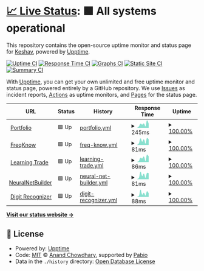 # [📈 Live Status](https://keshav-writes-code.github.io/upptime): <!--live status--> **🟩 All systems operational**

This repository contains the open-source uptime monitor and status page for [Keshav](https://keshav.is-a.dev/), powered by [Upptime](https://github.com/upptime/upptime).

[![Uptime CI](https://github.com/keshav-writes-code/upptime/workflows/Uptime%20CI/badge.svg)](https://github.com/keshav-writes-code/upptime/actions?query=workflow%3A%22Uptime+CI%22)
[![Response Time CI](https://github.com/keshav-writes-code/upptime/workflows/Response%20Time%20CI/badge.svg)](https://github.com/keshav-writes-code/upptime/actions?query=workflow%3A%22Response+Time+CI%22)
[![Graphs CI](https://github.com/keshav-writes-code/upptime/workflows/Graphs%20CI/badge.svg)](https://github.com/keshav-writes-code/upptime/actions?query=workflow%3A%22Graphs+CI%22)
[![Static Site CI](https://github.com/keshav-writes-code/upptime/workflows/Static%20Site%20CI/badge.svg)](https://github.com/keshav-writes-code/upptime/actions?query=workflow%3A%22Static+Site+CI%22)
[![Summary CI](https://github.com/keshav-writes-code/upptime/workflows/Summary%20CI/badge.svg)](https://github.com/keshav-writes-code/upptime/actions?query=workflow%3A%22Summary+CI%22)

With [Upptime](https://upptime.js.org), you can get your own unlimited and free uptime monitor and status page, powered entirely by a GitHub repository. We use [Issues](https://github.com/keshav-writes-code/upptime/issues) as incident reports, [Actions](https://github.com/keshav-writes-code/upptime/actions) as uptime monitors, and [Pages](https://keshav-writes-code.github.io/upptime) for the status page.

<!--start: status pages-->
<!-- This summary is generated by Upptime (https://github.com/upptime/upptime) -->
<!-- Do not edit this manually, your changes will be overwritten -->
<!-- prettier-ignore -->
| URL | Status | History | Response Time | Uptime |
| --- | ------ | ------- | ------------- | ------ |
| <img alt="" src="https://icons.duckduckgo.com/ip3/keshav.is-a.dev.ico" height="13"> [Portfolio](https://keshav.is-a.dev/) | 🟩 Up | [portfolio.yml](https://github.com/Keshav-writes-code/upptime/commits/HEAD/history/portfolio.yml) | <details><summary><img alt="Response time graph" src="./graphs/portfolio/response-time-week.png" height="20"> 245ms</summary><br><a href="https://keshav-writes-code.github.io/upptime/history/portfolio"><img alt="Response time 204" src="https://img.shields.io/endpoint?url=https%3A%2F%2Fraw.githubusercontent.com%2FKeshav-writes-code%2Fupptime%2FHEAD%2Fapi%2Fportfolio%2Fresponse-time.json"></a><br><a href="https://keshav-writes-code.github.io/upptime/history/portfolio"><img alt="24-hour response time 269" src="https://img.shields.io/endpoint?url=https%3A%2F%2Fraw.githubusercontent.com%2FKeshav-writes-code%2Fupptime%2FHEAD%2Fapi%2Fportfolio%2Fresponse-time-day.json"></a><br><a href="https://keshav-writes-code.github.io/upptime/history/portfolio"><img alt="7-day response time 245" src="https://img.shields.io/endpoint?url=https%3A%2F%2Fraw.githubusercontent.com%2FKeshav-writes-code%2Fupptime%2FHEAD%2Fapi%2Fportfolio%2Fresponse-time-week.json"></a><br><a href="https://keshav-writes-code.github.io/upptime/history/portfolio"><img alt="30-day response time 207" src="https://img.shields.io/endpoint?url=https%3A%2F%2Fraw.githubusercontent.com%2FKeshav-writes-code%2Fupptime%2FHEAD%2Fapi%2Fportfolio%2Fresponse-time-month.json"></a><br><a href="https://keshav-writes-code.github.io/upptime/history/portfolio"><img alt="1-year response time 204" src="https://img.shields.io/endpoint?url=https%3A%2F%2Fraw.githubusercontent.com%2FKeshav-writes-code%2Fupptime%2FHEAD%2Fapi%2Fportfolio%2Fresponse-time-year.json"></a></details> | <details><summary><a href="https://keshav-writes-code.github.io/upptime/history/portfolio">100.00%</a></summary><a href="https://keshav-writes-code.github.io/upptime/history/portfolio"><img alt="All-time uptime 100.00%" src="https://img.shields.io/endpoint?url=https%3A%2F%2Fraw.githubusercontent.com%2FKeshav-writes-code%2Fupptime%2FHEAD%2Fapi%2Fportfolio%2Fuptime.json"></a><br><a href="https://keshav-writes-code.github.io/upptime/history/portfolio"><img alt="24-hour uptime 100.00%" src="https://img.shields.io/endpoint?url=https%3A%2F%2Fraw.githubusercontent.com%2FKeshav-writes-code%2Fupptime%2FHEAD%2Fapi%2Fportfolio%2Fuptime-day.json"></a><br><a href="https://keshav-writes-code.github.io/upptime/history/portfolio"><img alt="7-day uptime 100.00%" src="https://img.shields.io/endpoint?url=https%3A%2F%2Fraw.githubusercontent.com%2FKeshav-writes-code%2Fupptime%2FHEAD%2Fapi%2Fportfolio%2Fuptime-week.json"></a><br><a href="https://keshav-writes-code.github.io/upptime/history/portfolio"><img alt="30-day uptime 100.00%" src="https://img.shields.io/endpoint?url=https%3A%2F%2Fraw.githubusercontent.com%2FKeshav-writes-code%2Fupptime%2FHEAD%2Fapi%2Fportfolio%2Fuptime-month.json"></a><br><a href="https://keshav-writes-code.github.io/upptime/history/portfolio"><img alt="1-year uptime 100.00%" src="https://img.shields.io/endpoint?url=https%3A%2F%2Fraw.githubusercontent.com%2FKeshav-writes-code%2Fupptime%2FHEAD%2Fapi%2Fportfolio%2Fuptime-year.json"></a></details>
| <img alt="" src="https://icons.duckduckgo.com/ip3/keshav.is-a.dev.ico" height="13"> [FreqKnow](https://keshav.is-a.dev/FreqKnow/) | 🟩 Up | [freq-know.yml](https://github.com/Keshav-writes-code/upptime/commits/HEAD/history/freq-know.yml) | <details><summary><img alt="Response time graph" src="./graphs/freq-know/response-time-week.png" height="20"> 81ms</summary><br><a href="https://keshav-writes-code.github.io/upptime/history/freq-know"><img alt="Response time 59" src="https://img.shields.io/endpoint?url=https%3A%2F%2Fraw.githubusercontent.com%2FKeshav-writes-code%2Fupptime%2FHEAD%2Fapi%2Ffreq-know%2Fresponse-time.json"></a><br><a href="https://keshav-writes-code.github.io/upptime/history/freq-know"><img alt="24-hour response time 102" src="https://img.shields.io/endpoint?url=https%3A%2F%2Fraw.githubusercontent.com%2FKeshav-writes-code%2Fupptime%2FHEAD%2Fapi%2Ffreq-know%2Fresponse-time-day.json"></a><br><a href="https://keshav-writes-code.github.io/upptime/history/freq-know"><img alt="7-day response time 81" src="https://img.shields.io/endpoint?url=https%3A%2F%2Fraw.githubusercontent.com%2FKeshav-writes-code%2Fupptime%2FHEAD%2Fapi%2Ffreq-know%2Fresponse-time-week.json"></a><br><a href="https://keshav-writes-code.github.io/upptime/history/freq-know"><img alt="30-day response time 61" src="https://img.shields.io/endpoint?url=https%3A%2F%2Fraw.githubusercontent.com%2FKeshav-writes-code%2Fupptime%2FHEAD%2Fapi%2Ffreq-know%2Fresponse-time-month.json"></a><br><a href="https://keshav-writes-code.github.io/upptime/history/freq-know"><img alt="1-year response time 59" src="https://img.shields.io/endpoint?url=https%3A%2F%2Fraw.githubusercontent.com%2FKeshav-writes-code%2Fupptime%2FHEAD%2Fapi%2Ffreq-know%2Fresponse-time-year.json"></a></details> | <details><summary><a href="https://keshav-writes-code.github.io/upptime/history/freq-know">100.00%</a></summary><a href="https://keshav-writes-code.github.io/upptime/history/freq-know"><img alt="All-time uptime 100.00%" src="https://img.shields.io/endpoint?url=https%3A%2F%2Fraw.githubusercontent.com%2FKeshav-writes-code%2Fupptime%2FHEAD%2Fapi%2Ffreq-know%2Fuptime.json"></a><br><a href="https://keshav-writes-code.github.io/upptime/history/freq-know"><img alt="24-hour uptime 100.00%" src="https://img.shields.io/endpoint?url=https%3A%2F%2Fraw.githubusercontent.com%2FKeshav-writes-code%2Fupptime%2FHEAD%2Fapi%2Ffreq-know%2Fuptime-day.json"></a><br><a href="https://keshav-writes-code.github.io/upptime/history/freq-know"><img alt="7-day uptime 100.00%" src="https://img.shields.io/endpoint?url=https%3A%2F%2Fraw.githubusercontent.com%2FKeshav-writes-code%2Fupptime%2FHEAD%2Fapi%2Ffreq-know%2Fuptime-week.json"></a><br><a href="https://keshav-writes-code.github.io/upptime/history/freq-know"><img alt="30-day uptime 100.00%" src="https://img.shields.io/endpoint?url=https%3A%2F%2Fraw.githubusercontent.com%2FKeshav-writes-code%2Fupptime%2FHEAD%2Fapi%2Ffreq-know%2Fuptime-month.json"></a><br><a href="https://keshav-writes-code.github.io/upptime/history/freq-know"><img alt="1-year uptime 100.00%" src="https://img.shields.io/endpoint?url=https%3A%2F%2Fraw.githubusercontent.com%2FKeshav-writes-code%2Fupptime%2FHEAD%2Fapi%2Ffreq-know%2Fuptime-year.json"></a></details>
| <img alt="" src="https://icons.duckduckgo.com/ip3/keshav.is-a.dev.ico" height="13"> [Learning Trade](https://keshav.is-a.dev/learning_trade/) | 🟩 Up | [learning-trade.yml](https://github.com/Keshav-writes-code/upptime/commits/HEAD/history/learning-trade.yml) | <details><summary><img alt="Response time graph" src="./graphs/learning-trade/response-time-week.png" height="20"> 86ms</summary><br><a href="https://keshav-writes-code.github.io/upptime/history/learning-trade"><img alt="Response time 62" src="https://img.shields.io/endpoint?url=https%3A%2F%2Fraw.githubusercontent.com%2FKeshav-writes-code%2Fupptime%2FHEAD%2Fapi%2Flearning-trade%2Fresponse-time.json"></a><br><a href="https://keshav-writes-code.github.io/upptime/history/learning-trade"><img alt="24-hour response time 120" src="https://img.shields.io/endpoint?url=https%3A%2F%2Fraw.githubusercontent.com%2FKeshav-writes-code%2Fupptime%2FHEAD%2Fapi%2Flearning-trade%2Fresponse-time-day.json"></a><br><a href="https://keshav-writes-code.github.io/upptime/history/learning-trade"><img alt="7-day response time 86" src="https://img.shields.io/endpoint?url=https%3A%2F%2Fraw.githubusercontent.com%2FKeshav-writes-code%2Fupptime%2FHEAD%2Fapi%2Flearning-trade%2Fresponse-time-week.json"></a><br><a href="https://keshav-writes-code.github.io/upptime/history/learning-trade"><img alt="30-day response time 63" src="https://img.shields.io/endpoint?url=https%3A%2F%2Fraw.githubusercontent.com%2FKeshav-writes-code%2Fupptime%2FHEAD%2Fapi%2Flearning-trade%2Fresponse-time-month.json"></a><br><a href="https://keshav-writes-code.github.io/upptime/history/learning-trade"><img alt="1-year response time 62" src="https://img.shields.io/endpoint?url=https%3A%2F%2Fraw.githubusercontent.com%2FKeshav-writes-code%2Fupptime%2FHEAD%2Fapi%2Flearning-trade%2Fresponse-time-year.json"></a></details> | <details><summary><a href="https://keshav-writes-code.github.io/upptime/history/learning-trade">100.00%</a></summary><a href="https://keshav-writes-code.github.io/upptime/history/learning-trade"><img alt="All-time uptime 100.00%" src="https://img.shields.io/endpoint?url=https%3A%2F%2Fraw.githubusercontent.com%2FKeshav-writes-code%2Fupptime%2FHEAD%2Fapi%2Flearning-trade%2Fuptime.json"></a><br><a href="https://keshav-writes-code.github.io/upptime/history/learning-trade"><img alt="24-hour uptime 100.00%" src="https://img.shields.io/endpoint?url=https%3A%2F%2Fraw.githubusercontent.com%2FKeshav-writes-code%2Fupptime%2FHEAD%2Fapi%2Flearning-trade%2Fuptime-day.json"></a><br><a href="https://keshav-writes-code.github.io/upptime/history/learning-trade"><img alt="7-day uptime 100.00%" src="https://img.shields.io/endpoint?url=https%3A%2F%2Fraw.githubusercontent.com%2FKeshav-writes-code%2Fupptime%2FHEAD%2Fapi%2Flearning-trade%2Fuptime-week.json"></a><br><a href="https://keshav-writes-code.github.io/upptime/history/learning-trade"><img alt="30-day uptime 100.00%" src="https://img.shields.io/endpoint?url=https%3A%2F%2Fraw.githubusercontent.com%2FKeshav-writes-code%2Fupptime%2FHEAD%2Fapi%2Flearning-trade%2Fuptime-month.json"></a><br><a href="https://keshav-writes-code.github.io/upptime/history/learning-trade"><img alt="1-year uptime 100.00%" src="https://img.shields.io/endpoint?url=https%3A%2F%2Fraw.githubusercontent.com%2FKeshav-writes-code%2Fupptime%2FHEAD%2Fapi%2Flearning-trade%2Fuptime-year.json"></a></details>
| <img alt="" src="https://icons.duckduckgo.com/ip3/keshav.is-a.dev.ico" height="13"> [NeuralNetBuilder](https://keshav.is-a.dev/NeuralNetBuilder/) | 🟩 Up | [neural-net-builder.yml](https://github.com/Keshav-writes-code/upptime/commits/HEAD/history/neural-net-builder.yml) | <details><summary><img alt="Response time graph" src="./graphs/neural-net-builder/response-time-week.png" height="20"> 81ms</summary><br><a href="https://keshav-writes-code.github.io/upptime/history/neural-net-builder"><img alt="Response time 61" src="https://img.shields.io/endpoint?url=https%3A%2F%2Fraw.githubusercontent.com%2FKeshav-writes-code%2Fupptime%2FHEAD%2Fapi%2Fneural-net-builder%2Fresponse-time.json"></a><br><a href="https://keshav-writes-code.github.io/upptime/history/neural-net-builder"><img alt="24-hour response time 110" src="https://img.shields.io/endpoint?url=https%3A%2F%2Fraw.githubusercontent.com%2FKeshav-writes-code%2Fupptime%2FHEAD%2Fapi%2Fneural-net-builder%2Fresponse-time-day.json"></a><br><a href="https://keshav-writes-code.github.io/upptime/history/neural-net-builder"><img alt="7-day response time 81" src="https://img.shields.io/endpoint?url=https%3A%2F%2Fraw.githubusercontent.com%2FKeshav-writes-code%2Fupptime%2FHEAD%2Fapi%2Fneural-net-builder%2Fresponse-time-week.json"></a><br><a href="https://keshav-writes-code.github.io/upptime/history/neural-net-builder"><img alt="30-day response time 63" src="https://img.shields.io/endpoint?url=https%3A%2F%2Fraw.githubusercontent.com%2FKeshav-writes-code%2Fupptime%2FHEAD%2Fapi%2Fneural-net-builder%2Fresponse-time-month.json"></a><br><a href="https://keshav-writes-code.github.io/upptime/history/neural-net-builder"><img alt="1-year response time 61" src="https://img.shields.io/endpoint?url=https%3A%2F%2Fraw.githubusercontent.com%2FKeshav-writes-code%2Fupptime%2FHEAD%2Fapi%2Fneural-net-builder%2Fresponse-time-year.json"></a></details> | <details><summary><a href="https://keshav-writes-code.github.io/upptime/history/neural-net-builder">100.00%</a></summary><a href="https://keshav-writes-code.github.io/upptime/history/neural-net-builder"><img alt="All-time uptime 100.00%" src="https://img.shields.io/endpoint?url=https%3A%2F%2Fraw.githubusercontent.com%2FKeshav-writes-code%2Fupptime%2FHEAD%2Fapi%2Fneural-net-builder%2Fuptime.json"></a><br><a href="https://keshav-writes-code.github.io/upptime/history/neural-net-builder"><img alt="24-hour uptime 100.00%" src="https://img.shields.io/endpoint?url=https%3A%2F%2Fraw.githubusercontent.com%2FKeshav-writes-code%2Fupptime%2FHEAD%2Fapi%2Fneural-net-builder%2Fuptime-day.json"></a><br><a href="https://keshav-writes-code.github.io/upptime/history/neural-net-builder"><img alt="7-day uptime 100.00%" src="https://img.shields.io/endpoint?url=https%3A%2F%2Fraw.githubusercontent.com%2FKeshav-writes-code%2Fupptime%2FHEAD%2Fapi%2Fneural-net-builder%2Fuptime-week.json"></a><br><a href="https://keshav-writes-code.github.io/upptime/history/neural-net-builder"><img alt="30-day uptime 100.00%" src="https://img.shields.io/endpoint?url=https%3A%2F%2Fraw.githubusercontent.com%2FKeshav-writes-code%2Fupptime%2FHEAD%2Fapi%2Fneural-net-builder%2Fuptime-month.json"></a><br><a href="https://keshav-writes-code.github.io/upptime/history/neural-net-builder"><img alt="1-year uptime 100.00%" src="https://img.shields.io/endpoint?url=https%3A%2F%2Fraw.githubusercontent.com%2FKeshav-writes-code%2Fupptime%2FHEAD%2Fapi%2Fneural-net-builder%2Fuptime-year.json"></a></details>
| <img alt="" src="https://icons.duckduckgo.com/ip3/keshav.is-a.dev.ico" height="13"> [Digit Recognizer](https://keshav.is-a.dev/digit_recognizer/) | 🟩 Up | [digit-recognizer.yml](https://github.com/Keshav-writes-code/upptime/commits/HEAD/history/digit-recognizer.yml) | <details><summary><img alt="Response time graph" src="./graphs/digit-recognizer/response-time-week.png" height="20"> 88ms</summary><br><a href="https://keshav-writes-code.github.io/upptime/history/digit-recognizer"><img alt="Response time 62" src="https://img.shields.io/endpoint?url=https%3A%2F%2Fraw.githubusercontent.com%2FKeshav-writes-code%2Fupptime%2FHEAD%2Fapi%2Fdigit-recognizer%2Fresponse-time.json"></a><br><a href="https://keshav-writes-code.github.io/upptime/history/digit-recognizer"><img alt="24-hour response time 90" src="https://img.shields.io/endpoint?url=https%3A%2F%2Fraw.githubusercontent.com%2FKeshav-writes-code%2Fupptime%2FHEAD%2Fapi%2Fdigit-recognizer%2Fresponse-time-day.json"></a><br><a href="https://keshav-writes-code.github.io/upptime/history/digit-recognizer"><img alt="7-day response time 88" src="https://img.shields.io/endpoint?url=https%3A%2F%2Fraw.githubusercontent.com%2FKeshav-writes-code%2Fupptime%2FHEAD%2Fapi%2Fdigit-recognizer%2Fresponse-time-week.json"></a><br><a href="https://keshav-writes-code.github.io/upptime/history/digit-recognizer"><img alt="30-day response time 65" src="https://img.shields.io/endpoint?url=https%3A%2F%2Fraw.githubusercontent.com%2FKeshav-writes-code%2Fupptime%2FHEAD%2Fapi%2Fdigit-recognizer%2Fresponse-time-month.json"></a><br><a href="https://keshav-writes-code.github.io/upptime/history/digit-recognizer"><img alt="1-year response time 62" src="https://img.shields.io/endpoint?url=https%3A%2F%2Fraw.githubusercontent.com%2FKeshav-writes-code%2Fupptime%2FHEAD%2Fapi%2Fdigit-recognizer%2Fresponse-time-year.json"></a></details> | <details><summary><a href="https://keshav-writes-code.github.io/upptime/history/digit-recognizer">100.00%</a></summary><a href="https://keshav-writes-code.github.io/upptime/history/digit-recognizer"><img alt="All-time uptime 71.43%" src="https://img.shields.io/endpoint?url=https%3A%2F%2Fraw.githubusercontent.com%2FKeshav-writes-code%2Fupptime%2FHEAD%2Fapi%2Fdigit-recognizer%2Fuptime.json"></a><br><a href="https://keshav-writes-code.github.io/upptime/history/digit-recognizer"><img alt="24-hour uptime 100.00%" src="https://img.shields.io/endpoint?url=https%3A%2F%2Fraw.githubusercontent.com%2FKeshav-writes-code%2Fupptime%2FHEAD%2Fapi%2Fdigit-recognizer%2Fuptime-day.json"></a><br><a href="https://keshav-writes-code.github.io/upptime/history/digit-recognizer"><img alt="7-day uptime 100.00%" src="https://img.shields.io/endpoint?url=https%3A%2F%2Fraw.githubusercontent.com%2FKeshav-writes-code%2Fupptime%2FHEAD%2Fapi%2Fdigit-recognizer%2Fuptime-week.json"></a><br><a href="https://keshav-writes-code.github.io/upptime/history/digit-recognizer"><img alt="30-day uptime 100.00%" src="https://img.shields.io/endpoint?url=https%3A%2F%2Fraw.githubusercontent.com%2FKeshav-writes-code%2Fupptime%2FHEAD%2Fapi%2Fdigit-recognizer%2Fuptime-month.json"></a><br><a href="https://keshav-writes-code.github.io/upptime/history/digit-recognizer"><img alt="1-year uptime 71.43%" src="https://img.shields.io/endpoint?url=https%3A%2F%2Fraw.githubusercontent.com%2FKeshav-writes-code%2Fupptime%2FHEAD%2Fapi%2Fdigit-recognizer%2Fuptime-year.json"></a></details>

<!--end: status pages-->

[**Visit our status website →**](https://keshav-writes-code.github.io/upptime)

## 📄 License

- Powered by: [Upptime](https://github.com/upptime/upptime)
- Code: [MIT](./LICENSE) © [Anand Chowdhary](https://anandchowdhary.com), supported by [Pabio](https://pabio.com)
- Data in the `./history` directory: [Open Database License](https://opendatacommons.org/licenses/odbl/1-0/)
